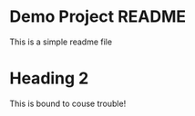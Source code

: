 # Demo Project README


This is a simple readme file

# Heading 2


This is bound to couse trouble!
